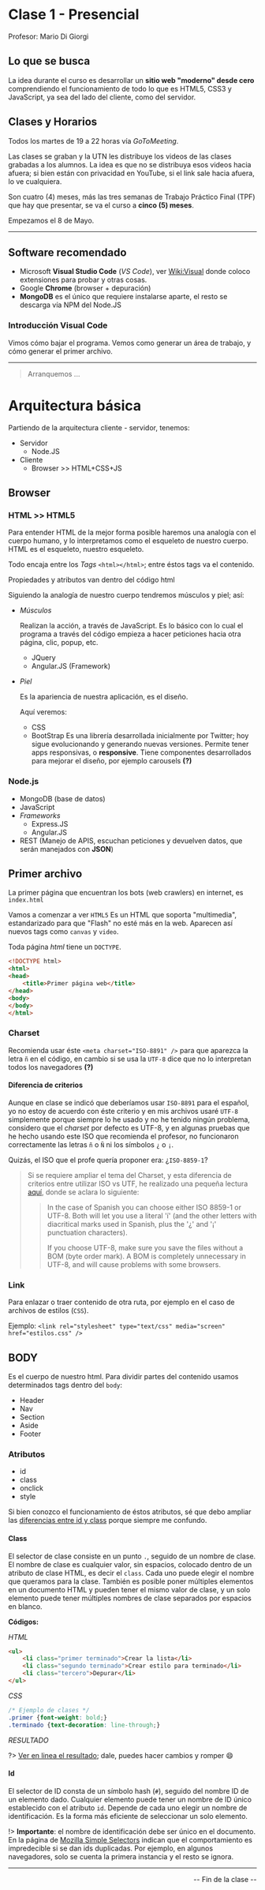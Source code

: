# Clase 1 - Presencial

Profesor: Mario Di Giorgi

## Lo que se busca

La idea durante el curso es desarrollar un **sitio web "moderno" desde cero** comprendiendo el funcionamiento de todo lo que es HTML5, CSS3 y JavaScript, ya sea del lado del cliente, como del servidor.

## Clases y Horarios

Todos los martes de 19 a 22 horas vía _GoToMeeting_.

Las clases se graban y la UTN les distribuye los videos de las clases grabadas a los alumnos. La idea es que no se distribuya esos videos hacia afuera; si bien están con privacidad en YouTube, si el link sale hacia afuera, lo ve cualquiera.

Son cuatro (4) meses, más las tres semanas de Trabajo Práctico Final (TPF) que hay que presentar, se va el curso a **cinco (5) meses**.

Empezamos el 8 de Mayo.

***

## Software recomendado

* Microsoft **Visual Studio Code** (_VS Code_), ver [Wiki:Visual](https://github.com/SidVal/dev.web/wiki/Visual-Studio-Code) donde coloco extensiones para probar y otras cosas.
* Google **Chrome** (browser + depuración)
* **MongoDB** es el único que requiere instalarse aparte, el resto se descarga vía NPM del Node.JS

### Introducción Visual Code

Vimos cómo bajar el programa.
Vemos como generar un área de trabajo, y cómo generar el primer archivo.

***
>Arranquemos ...

# Arquitectura básica

Partiendo de la arquitectura cliente - servidor, tenemos:

* Servidor
  * Node.JS
* Cliente
  * Browser >> HTML+CSS+JS

## Browser

### HTML >> HTML5

Para entender HTML de la mejor forma posible haremos una analogía con el cuerpo humano, y lo interpretamos como el esqueleto de nuestro cuerpo. HTML es el esqueleto, nuestro esqueleto.

Todo encaja entre los _Tags_ `<html></html>`; entre éstos tags va el contenido.

Propiedades y atributos van dentro del código html

Siguiendo la analogía de nuestro cuerpo tendremos músculos y piel; así:

* _Músculos_

  Realizan la acción, a través de JavaScript.
  Es lo básico con lo cual el programa a través del código empieza a hacer peticiones hacia otra página, clic, popup, etc.

  * JQuery
  * Angular.JS (Framework)

* _Piel_

  Es la apariencia de nuestra aplicación, es el diseño.

  Aquí veremos:

  * CSS
  * BootStrap
    Es una librería desarrollada inicialmente por Twitter; hoy sigue evolucionando y generando nuevas versiones. Permite tener apps responsivas, o **responsive**. Tiene componentes desarrollados para mejorar el diseño, por ejemplo carousels **(?)**

### Node.js

* MongoDB (base de datos)
* JavaScript
* _Frameworks_
  * Express.JS
  * Angular.JS
* REST (Manejo de APIS, escuchan peticiones y devuelven datos, que serán manejados con **JSON**)

## Primer archivo

La primer página que encuentran los bots (web crawlers) en internet, es `index.html`

Vamos a comenzar a ver `HTML5`
Es un HTML que soporta "multimedia", estandarizado para que "Flash" no esté más en la web.
Aparecen así nuevos tags como `canvas` y `video`.

Toda página _html_ tiene un `DOCTYPE`.

```html
<!DOCTYPE html>
<html>
<head>
    <title>Primer página web</title>
</head>
<body>
</body>
</html>
```

### Charset

Recomienda usar éste `<meta charset="ISO-8891" />` para que aparezca la letra `ñ` en el código, en cambio si se usa la `UTF-8` dice que no lo interpretan todos los navegadores **(?)**

#### Diferencia de criterios

Aunque en clase se indicó que deberíamos usar `ISO-8891` para el español, yo no estoy de acuerdo con éste criterio y en mis archivos usaré `UTF-8` simplemente porque siempre lo he usado y no he tenido ningún problema, considero que el _charset_ por defecto es UTF-8, y en algunas pruebas que he hecho usando este ISO que recomienda el profesor, no funcionaron correctamente las letras `ñ` o `Ñ` ni los símbolos `¿` o `¡`.

Quizás, el ISO que el profe quería proponer era: ¿`ISO-8859-1`?

>Si se requiere ampliar el tema del Charset, y esta diferencia de criterios entre utilizar ISO vs UTF, he realizado una pequeña lectura [aquí](https://www.sitepoint.com/community/t/charset-for-spanish-language-site/5061/2), donde se aclara lo siguiente:
>
>>In the case of Spanish you can choose either ISO 8859-1 or UTF-8. Both will let you use a literal 'í' (and the other letters with diacritical marks used in Spanish, plus the '¿' and '¡' punctuation characters).
>>
>>If you choose UTF-8, make sure you save the files without a BOM (byte order mark). A BOM is completely unnecessary in UTF-8, and will cause problems with some browsers.

### Link

Para enlazar o traer contenido de otra ruta, por ejemplo en el caso de archivos de estilos (`CSS`).

Ejemplo: `<link rel="stylesheet" type="text/css" media="screen" href="estilos.css" />`

## BODY

Es el cuerpo de nuestro html.
Para dividir partes del contenido usamos determinados tags dentro del `body`:

* Header
* Nav
* Section
* Aside
* Footer

### Atributos

* id
* class
* onclick
* style

Si bien conozco el funcionamiento de éstos atributos, sé que debo ampliar las [diferencias entre id y class](https://developer.mozilla.org/en-US/docs/Learn/CSS/Introduction_to_CSS/Selectors) porque siempre me confundo.

#### Class

El selector de clase consiste en un punto `.`, seguido de un nombre de clase. El nombre de clase es cualquier valor, sin espacios, colocado dentro de un atributo de clase HTML, es decir el `class`. Cada uno puede elegir el nombre que queramos para la clase. También es posible poner múltiples elementos en un documento HTML y pueden tener el mismo valor de clase, y un solo elemento puede tener múltiples nombres de clase separados por espacios en blanco.

**Códigos:**

_HTML_

```html
<ul>
    <li class="primer terminado">Crear la lista</li>
    <li class="segundo terminado">Crear estilo para terminado</li>
    <li class="tercero">Depurar</li>
</ul>
```

_CSS_

```css
/* Ejemplo de clases */
.primer {font-weight: bold;}
.terminado {text-decoration: line-through;}
```

_RESULTADO_

?> [Ver en linea el resultado](https://jsfiddle.net/jq9d38wo/); dale, puedes hacer cambios y romper :smile:

#### Id

El selector de ID consta de un símbolo hash (`#`), seguido del nombre ID de un elemento dado. Cualquier elemento puede tener un nombre de ID único establecido con el atributo `id`. Depende de cada uno elegir un nombre de identificación. Es la forma más eficiente de seleccionar un solo elemento.

!> **Importante**: el nombre de identificación debe ser único en el documento. En la página de [Mozilla Simple Selectors](https://developer.mozilla.org/en-US/docs/Learn/CSS/Introduction_to_CSS/Simple_selectors) indican que el comportamiento es impredecible si se dan ids duplicadas. Por ejemplo, en algunos navegadores, solo se cuenta la primera instancia y el resto se ignora.

***

<div align="right">-- Fin de la clase --</div>